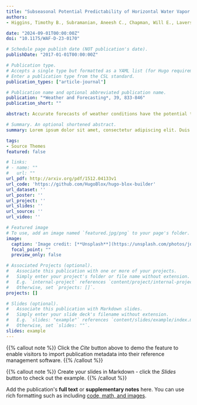 ```yaml
---
title: "Subseasonal Potential Predictability of Horizontal Water Vapor Transport and Precipitation Extremes in the North Pacific"
authors:
- Higgins, Timothy B., Subramanian, Aneesh C., Chapman, Will E., Lavers, David A., and Winters, Andrew C.

date: "2024-09-01T00:00:00Z"
doi: "10.1175/WAF-D-23-0170"

# Schedule page publish date (NOT publication's date).
publishDate: "2017-01-01T00:00:00Z"

# Publication type.
# Accepts a single type but formatted as a YAML list (for Hugo requirements).
# Enter a publication type from the CSL standard.
publication_types: ["article-journal"]

# Publication name and optional abbreviated publication name.
publication: "*Weather and Forecasting*, 39, 833-846"
publication_short: ""

abstract: Accurate forecasts of weather conditions have the potential to mitigate the social and economic damages they cause. To make informed decisions based on forecasts, it is important to determine the extent to which they could be skillful. This study focuses on subseasonal forecasts out to a lead time of four weeks. We examine the differences between the potential predictability, which is computed under the assumption of a "perfect model", of integrated vapor transport (IVT) and precipitation under extreme conditions in subseasonal forecasts across the northeast Pacific. Our results demonstrate significant forecast skill of extreme IVT and precipitation events (exceeding the 90$^{th}$ percentile) into week 4 for specific areas, particularly when anomalously wet conditions are observed in the true model state. This forecast skill during weeks 3 and 4 is closely associated with a zonal extension of the North Pacific Jet. These findings of the source of skillful subseasonal forecasts over the US West Coast could have implications for water management in these regions susceptible to drought and flooding extremes. Additionally, they may offer valuable insights for governments and industries on the US West Coast seeking to make informed decisions based on extended weather prediction.

# Summary. An optional shortened abstract.
summary: Lorem ipsum dolor sit amet, consectetur adipiscing elit. Duis posuere tellus ac convallis placerat. Proin tincidunt magna sed ex sollicitudin condimentum.

tags:
- Source Themes
featured: false

# links:
# - name: ""
#   url: ""
url_pdf: http://arxiv.org/pdf/1512.04133v1
url_code: 'https://github.com/HugoBlox/hugo-blox-builder'
url_dataset: ''
url_poster: ''
url_project: ''
url_slides: ''
url_source: ''
url_video: ''

# Featured image
# To use, add an image named `featured.jpg/png` to your page's folder. 
image:
  caption: 'Image credit: [**Unsplash**](https://unsplash.com/photos/jdD8gXaTZsc)'
  focal_point: ""
  preview_only: false

# Associated Projects (optional).
#   Associate this publication with one or more of your projects.
#   Simply enter your project's folder or file name without extension.
#   E.g. `internal-project` references `content/project/internal-project/index.md`.
#   Otherwise, set `projects: []`.
projects: []

# Slides (optional).
#   Associate this publication with Markdown slides.
#   Simply enter your slide deck's filename without extension.
#   E.g. `slides: "example"` references `content/slides/example/index.md`.
#   Otherwise, set `slides: ""`.
slides: example
---
```


{{% callout note %}}
Click the *Cite* button above to demo the feature to enable visitors to import publication metadata into their reference management software.
{{% /callout %}}

{{% callout note %}}
Create your slides in Markdown - click the *Slides* button to check out the example.
{{% /callout %}}

Add the publication's **full text** or **supplementary notes** here. You can use rich formatting such as including [code, math, and images](https://docs.hugoblox.com/content/writing-markdown-latex/).
